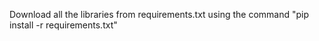 Download all the libraries from requirements.txt using the command "pip install -r requirements.txt"
